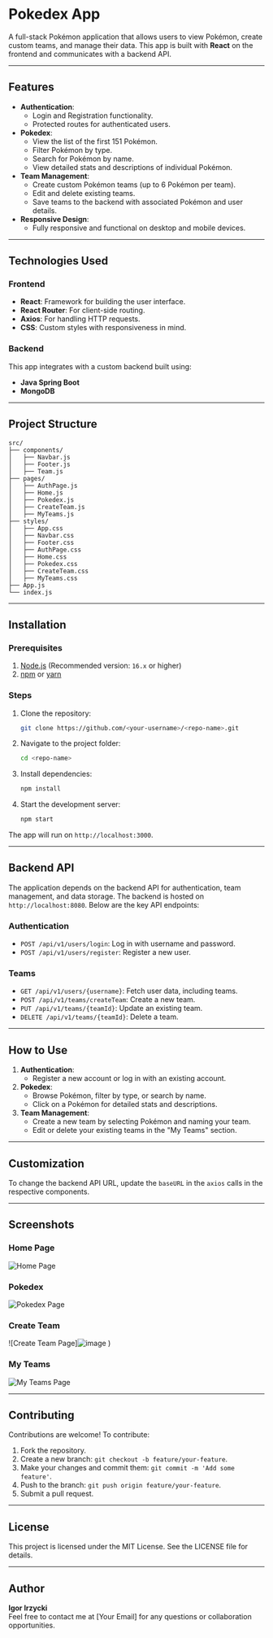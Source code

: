 # Pokedex App

A full-stack Pokémon application that allows users to view Pokémon, create custom teams, and manage their data. This app is built with **React** on the frontend and communicates with a backend API.

---

## Features

- **Authentication**:
  - Login and Registration functionality.
  - Protected routes for authenticated users.
- **Pokedex**:
  - View the list of the first 151 Pokémon.
  - Filter Pokémon by type.
  - Search for Pokémon by name.
  - View detailed stats and descriptions of individual Pokémon.
- **Team Management**:
  - Create custom Pokémon teams (up to 6 Pokémon per team).
  - Edit and delete existing teams.
  - Save teams to the backend with associated Pokémon and user details.
- **Responsive Design**:
  - Fully responsive and functional on desktop and mobile devices.

---

## Technologies Used

### Frontend
- **React**: Framework for building the user interface.
- **React Router**: For client-side routing.
- **Axios**: For handling HTTP requests.
- **CSS**: Custom styles with responsiveness in mind.

### Backend
This app integrates with a custom backend built using:
- **Java Spring Boot**
- **MongoDB**

---

## Project Structure

```
src/
├── components/
│   ├── Navbar.js
│   ├── Footer.js
│   ├── Team.js
├── pages/
│   ├── AuthPage.js
│   ├── Home.js
│   ├── Pokedex.js
│   ├── CreateTeam.js
│   ├── MyTeams.js
├── styles/
│   ├── App.css
│   ├── Navbar.css
│   ├── Footer.css
│   ├── AuthPage.css
│   ├── Home.css
│   ├── Pokedex.css
│   ├── CreateTeam.css
│   ├── MyTeams.css
├── App.js
└── index.js
```

---

## Installation

### Prerequisites
1. [Node.js](https://nodejs.org/) (Recommended version: `16.x` or higher)
2. [npm](https://www.npmjs.com/) or [yarn](https://yarnpkg.com/)

### Steps
1. Clone the repository:
   ```bash
   git clone https://github.com/<your-username>/<repo-name>.git
   ```
2. Navigate to the project folder:
   ```bash
   cd <repo-name>
   ```
3. Install dependencies:
   ```bash
   npm install
   ```
4. Start the development server:
   ```bash
   npm start
   ```

The app will run on `http://localhost:3000`.

---

## Backend API

The application depends on the backend API for authentication, team management, and data storage. The backend is hosted on `http://localhost:8080`. Below are the key API endpoints:

### Authentication
- `POST /api/v1/users/login`: Log in with username and password.
- `POST /api/v1/users/register`: Register a new user.

### Teams
- `GET /api/v1/users/{username}`: Fetch user data, including teams.
- `POST /api/v1/teams/createTeam`: Create a new team.
- `PUT /api/v1/teams/{teamId}`: Update an existing team.
- `DELETE /api/v1/teams/{teamId}`: Delete a team.

---

## How to Use

1. **Authentication**:
   - Register a new account or log in with an existing account.
2. **Pokedex**:
   - Browse Pokémon, filter by type, or search by name.
   - Click on a Pokémon for detailed stats and descriptions.
3. **Team Management**:
   - Create a new team by selecting Pokémon and naming your team.
   - Edit or delete your existing teams in the "My Teams" section.

---

## Customization

To change the backend API URL, update the `baseURL` in the `axios` calls in the respective components.

---

## Screenshots

### Home Page
![Home Page](![image](https://github.com/user-attachments/assets/98bf2bdc-f92f-4463-834b-173fa124252e)
)

### Pokedex
![Pokedex Page](![image](https://github.com/user-attachments/assets/9840ddc9-9b52-4364-9379-d69fa412e7a6)
)

### Create Team
![Create Team Page]![image](https://github.com/user-attachments/assets/8f4994ba-0357-4cb7-af12-4485906edc55)
)

### My Teams
![My Teams Page](![image](https://github.com/user-attachments/assets/cba7dc01-e786-43bc-a941-af7401f7b3a7)
)

---

## Contributing

Contributions are welcome! To contribute:
1. Fork the repository.
2. Create a new branch: `git checkout -b feature/your-feature`.
3. Make your changes and commit them: `git commit -m 'Add some feature'`.
4. Push to the branch: `git push origin feature/your-feature`.
5. Submit a pull request.

---

## License

This project is licensed under the MIT License. See the LICENSE file for details.

---

## Author

**Igor Irzycki**  
Feel free to contact me at [Your Email] for any questions or collaboration opportunities.

